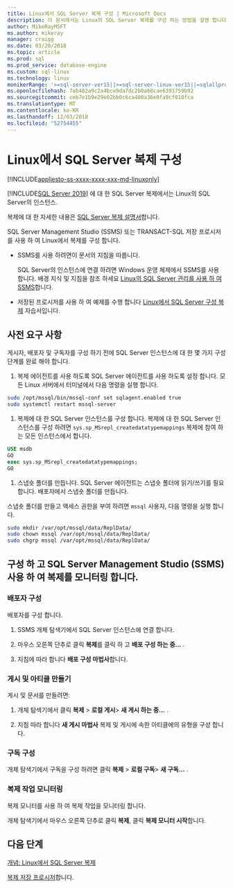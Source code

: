 ```yaml
---
title: Linux에서 SQL Server 복제 구성 | Microsoft Docs
description: 이 문서에서는 Linux의 SQL Server 복제를 구성 하는 방법을 설명 합니다.
author: MikeRayMSFT
ms.author: mikeray
manager: craigg
ms.date: 03/20/2018
ms.topic: article
ms.prod: sql
ms.prod_service: database-engine
ms.custom: sql-linux
ms.technology: linux
monikerRange: '>=sql-server-ver15||>=sql-server-linux-ver15||=sqlallproducts-allversions'
ms.openlocfilehash: 7ab482a9c2a4bce9da7dc2b0a68cae6391759b92
ms.sourcegitcommit: ceb7e1b9e29e02bb0c6ca400a36e0fa9cf010fca
ms.translationtype: MT
ms.contentlocale: ko-KR
ms.lasthandoff: 12/03/2018
ms.locfileid: "52754455"
---
```

# <a name="configure-sql-server-replication-on-linux"></a>Linux에서 SQL Server 복제 구성

[!INCLUDE[appliesto-ss-xxxx-xxxx-xxx-md-linuxonly](../includes/appliesto-ss-xxxx-xxxx-xxx-md-linuxonly.md)]

[!INCLUDE[SQL Server 2019](../includes/sssqlv15-md.md)] 에 대 한 SQL Server 복제에서는 Linux의 SQL Server의 인스턴스.

복제에 대 한 자세한 내용은 [SQL Server 복제 설명서](../relational-databases/replication/sql-server-replication.md)합니다.

SQL Server Management Studio (SSMS) 또는 TRANSACT-SQL 저장 프로시저를 사용 하 여 Linux에서 복제를 구성 합니다.

* SSMS를 사용 하려면이 문서의 지침을 따릅니다.

  SQL Server의 인스턴스에 연결 하려면 Windows 운영 체제에서 SSMS를 사용 합니다. 배경 지식 및 지침을 참조 하세요 [Linux의 SQL Server 관리를 사용 하 여 SSMS](./sql-server-linux-manage-ssms.md)합니다.
  
* 저장된 프로시저를 사용 하 여 예제를 수행 합니다 [Linux에서 SQL Server 구성 복제](sql-server-linux-replication-tutorial-tsql.md) 자습서입니다.

## <a name="prerequisites"></a>사전 요구 사항

게시자, 배포자 및 구독자를 구성 하기 전에 SQL Server 인스턴스에 대 한 몇 가지 구성 단계를 완료 해야 합니다.

1. 복제 에이전트를 사용 하도록 SQL Server 에이전트를 사용 하도록 설정 합니다. 모든 Linux 서버에서 터미널에서 다음 명령을 실행 합니다.

  ```bash
  sudo /opt/mssql/bin/mssql-conf set sqlagent.enabled true
  sudo systemctl restart mssql-server
  ```

1. 복제에 대 한 SQL Server 인스턴스를 구성 합니다. 복제에 대 한 SQL Server 인스턴스를 구성 하려면 `sys.sp_MSrepl_createdatatypemappings` 복제에 참여 하는 모든 인스턴스에서 합니다.

  ```sql
  USE msdb
  GO
  exec sys.sp_MSrepl_createdatatypemappings;
  GO
  ```

1. 스냅숏 폴더를 만듭니다. SQL Server 에이전트는 스냅숏 폴더에 읽기/쓰기를 필요 합니다. 배포자에서 스냅숏 폴더를 만듭니다.

  스냅숏 폴더를 만들고 액세스 권한을 부여 하려면 `mssql` 사용자, 다음 명령을 실행 합니다.

  ```bash
  sudo mkdir /var/opt/mssql/data/ReplData/
  sudo chown mssql /var/opt/mssql/data/ReplData/
  sudo chgrp mssql /var/opt/mssql/data/ReplData/
  ```

## <a name="configure-and-monitor-replication-with-sql-server-management-studio-ssms"></a>구성 하 고 SQL Server Management Studio (SSMS) 사용 하 여 복제를 모니터링 합니다.

### <a name="configure-the-distributor"></a>배포자 구성
  
배포자를 구성 합니다. 

1. SSMS 개체 탐색기에서 SQL Server 인스턴스에 연결 합니다.

1. 마우스 오른쪽 단추로 클릭 **복제**를 클릭 하 고 **배포 구성 하는 중...** .

1. 지침에 따라 합니다 **배포 구성 마법사**합니다.

### <a name="create-publication-and-articles"></a>게시 및 아티클 만들기

게시 및 문서를 만들려면:

1. 개체 탐색기에서 클릭 **복제** > **로컬 게시**> **새 게시 하는 중...** .

1. 지침 따라 합니다 **새 게시 마법사** 복제 및 게시에 속한 아티클에의 유형을 구성 합니다.

### <a name="configure-the-subscription"></a>구독 구성

개체 탐색기에서 구독을 구성 하려면 클릭 **복제** > **로컬 구독**> **새 구독...** .

### <a name="monitor-replication-jobs"></a>복제 작업 모니터링

복제 모니터를 사용 하 여 복제 작업을 모니터링 합니다.

개체 탐색기에서 마우스 오른쪽 단추로 클릭 **복제**, 클릭 **복제 모니터 시작**합니다.

## <a name="next-steps"></a>다음 단계

[개념: Linux에서 SQL Server 복제](sql-server-linux-replication.md)

[복제 저장 프로시저](../relational-databases/system-stored-procedures/replication-stored-procedures-transact-sql.md)합니다.
